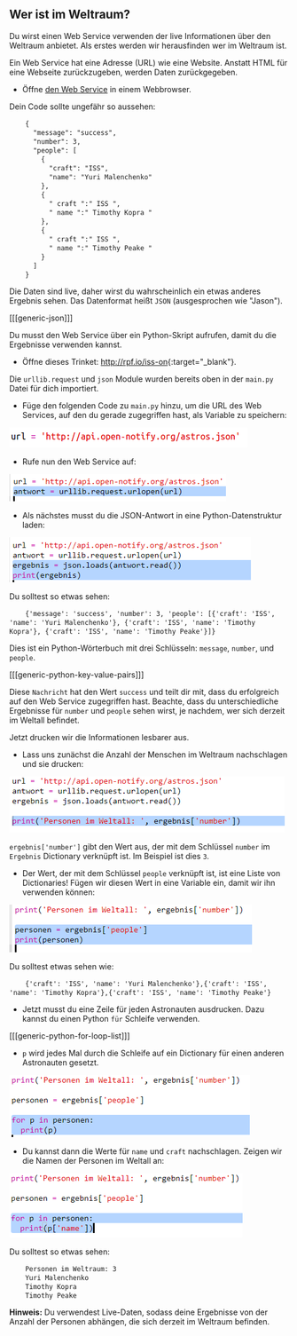 ## Wer ist im Weltraum?

Du wirst einen Web Service verwenden der live Informationen über den Weltraum anbietet. Als erstes werden wir herausfinden wer im Weltraum ist.

Ein Web Service hat eine Adresse (URL) wie eine Website. Anstatt HTML für eine Webseite zurückzugeben, werden Daten zurückgegeben.

+ Öffne <a href="http://api.open-notify.org/astros.json" target="_blank">den Web Service</a> in einem Webbrowser.

Dein Code sollte ungefähr so aussehen:
```
    {
      "message": "success",
      "number": 3,
      "people": [
        {
          "craft": "ISS",
          "name": "Yuri Malenchenko"
        },
        {
          " craft ":" ISS ",
          " name ":" Timothy Kopra "
        },
        {
          " craft ":" ISS ",
          " name ":" Timothy Peake "
        }
      ]
    }
```    

Die Daten sind live, daher wirst du wahrscheinlich ein etwas anderes Ergebnis sehen. Das Datenformat heißt `JSON` (ausgesprochen wie "Jason").

[[[generic-json]]]

Du musst den Web Service über ein Python-Skript aufrufen, damit du die Ergebnisse verwenden kannst.

+ Öffne dieses Trinket: <http://rpf.io/iss-on>{:target="_blank"}.

Die `urllib.request` und `json` Module wurden bereits oben in der `main.py` Datei für dich importiert.

+ Füge den folgenden Code zu `main.py` hinzu, um die URL des Web Services, auf den du gerade zugegriffen hast, als Variable zu speichern:

![Screenshot](images/iss-url.png)

+ Rufe nun den Web Service auf:

![Screenshot](images/iss-request.png)

+ Als nächstes musst du die JSON-Antwort in eine Python-Datenstruktur laden:

![Screenshot](images/iss-result.png)

Du solltest so etwas sehen:
```
    {'message': 'success', 'number': 3, 'people': [{'craft': 'ISS', 'name': 'Yuri Malenchenko'}, {'craft': 'ISS', 'name': 'Timothy Kopra'}, {'craft': 'ISS', 'name': 'Timothy Peake'}]}
```    

Dies ist ein Python-Wörterbuch mit drei Schlüsseln: `message`, `number`, und `people`.

[[[generic-python-key-value-pairs]]]

Diese `Nachricht` hat den Wert `success` und teilt dir mit, dass du erfolgreich auf den Web Service zugegriffen hast. Beachte, dass du unterschiedliche Ergebnisse für `number` und `people` sehen wirst, je nachdem, wer sich derzeit im Weltall befindet.

Jetzt drucken wir die Informationen lesbarer aus.

+ Lass uns zunächst die Anzahl der Menschen im Weltraum nachschlagen und sie drucken:

![Screenshot](images/iss-number.png)

`ergebnis['number']` gibt den Wert aus, der mit dem Schlüssel `number` im `Ergebnis` Dictionary verknüpft ist. Im Beispiel ist dies `3`.

+ Der Wert, der mit dem Schlüssel `people` verknüpft ist, ist eine Liste von Dictionaries! Fügen wir diesen Wert in eine Variable ein, damit wir ihn verwenden können:

![Screenshot](images/iss-people.png)

Du solltest etwas sehen wie:
```
    {'craft': 'ISS', 'name': 'Yuri Malenchenko'},{'craft': 'ISS', 'name': 'Timothy Kopra'},{'craft': 'ISS', 'name': 'Timothy Peake'}
```    

+ Jetzt musst du eine Zeile für jeden Astronauten ausdrucken. Dazu kannst du einen Python `für` Schleife verwenden.

[[[generic-python-for-loop-list]]]

+ `p` wird jedes Mal durch die Schleife auf ein Dictionary für einen anderen Astronauten gesetzt.

![Screenshot](images/iss-people-1a.png)

+ Du kannst dann die Werte für `name` und `craft` nachschlagen. Zeigen wir die Namen der Personen im Weltall an:

![Screenshot](images/iss-people-2.png)

Du solltest so etwas sehen:
```
    Personen im Weltraum: 3
    Yuri Malenchenko
    Timothy Kopra
    Timothy Peake
```   

**Hinweis:** Du verwendest Live-Daten, sodass deine Ergebnisse von der Anzahl der Personen abhängen, die sich derzeit im Weltraum befinden.